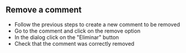 ## Remove a comment

- Follow the previous steps to create a new comment to be removed
- Go to the comment and click on the remove option
- In the dialog click on the "Eliminar" button
- Check that the comment was correctly removed